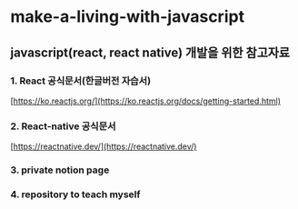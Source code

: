 # make-a-living-with-javascript
## javascript(react, react native) 개발을 위한 참고자료


### 1. React 공식문서(한글버전 자습서)
[https://ko.reactjs.org/](https://ko.reactjs.org/docs/getting-started.html)


### 2. React-native 공식문서
[https://reactnative.dev/](https://reactnative.dev/)

### 3. private notion page


### 4. repository to teach myself
